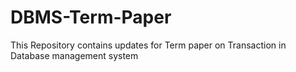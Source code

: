 # DBMS-Term-Paper

This Repository contains updates for Term paper on Transaction in Database management system 
